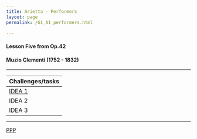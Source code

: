 ```yaml
---
title: Arietta - Performers
layout: page
permalink: /G1_A1_performers.html

---
```



#### Lesson Five from Op.42

#### Muzio Clementi (1752 - 1832)

***


| Challenges/tasks | 
| ------------ | 
| [IDEA 1](G1_A1_performers_idea_1.html)       |
| IDEA 2       |
| IDEA 3       |

***



[PPP](https://itunes.apple.com/gb/app/abrsm-piano-practice-partner/id891238739?mt=8>)



